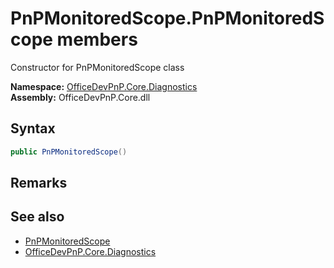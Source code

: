 # PnPMonitoredScope.PnPMonitoredScope members 
 Constructor for PnPMonitoredScope class   

**Namespace:** [OfficeDevPnP.Core.Diagnostics](OfficeDevPnP.Core.Diagnostics.md)  
**Assembly:** OfficeDevPnP.Core.dll  
## Syntax
```C#
public PnPMonitoredScope()
```
## Remarks
  
## See also
- [PnPMonitoredScope](OfficeDevPnP.Core.Diagnostics.PnPMonitoredScope.md)
- [OfficeDevPnP.Core.Diagnostics](OfficeDevPnP.Core.Diagnostics.md)

